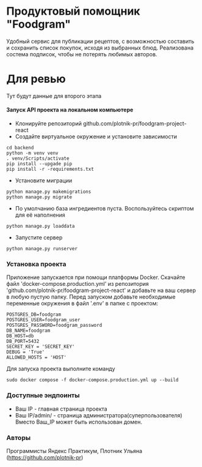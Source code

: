 # Продуктовый помощник "Foodgram"
Удобный сервис для публикации рецептов, с возможностью составить и сохранить список покупок, исходя из выбранных блюд. Реализована состема подписок, чтобы не потерять любимых авторов.

# Для ревью
Тут будут данные для второго этапа

#### Запуск API проекта на локальном компьютере

- Клонируйте репозиторий github.com/plotnik-pr/foodgram-project-react
- Создайте виртуальное окружение и установите зависимости
```
cd backend
python -m venv venv
. venv/Scripts/activate
pip install --upgade pip
pip install -r -requirements.txt
```
- Установите миграции
```
python manage.py makemigrations
python manage.py migrate
```
- По умолчанию база ингредиентов пуста. Воспользуйтесь скриптом для её наполнения
```
python manage.py loaddata
```
- Запустите сервер
```
python manage.py runserver 
```
### Установка проекта

Приложение запускается при помощи платформы Docker.
Скачайте файл 'docker-compose.production.yml' из репозитория 'github.com/plotnik-pr/foodgram-project-react' и добавьте на ваш сервер в любую пустую папку.
Перед запуском добавьте необходимые переменные окружения в файл '.env' в папке с проектом:
```
POSTGRES_DB=foodgram
POSTGRES_USER=foodgram_user
POSTGRES_PASSWORD=foodgram_password
DB_NAME=foodgram
DB_HOST=db
DB_PORT=5432
SECRET_KEY = 'SECRET_KEY'
DEBUG = 'True'
ALLOWED_HOSTS = 'HOST'
```
Для запуска проекта выполните команду 
```
sudo docker compose -f docker-compose.production.yml up --build 
```

### Доступные эндпоинты

- Ваш IP - главная страница проекта
- Ваш IP/admin/ - страница администратора(суперпользователя)
Вместо Ваш_IP может быть использован домен.

### Авторы

Программисты Яндекс Практикум, Плотник Ульяна (https://github.com/plotnik-pr)